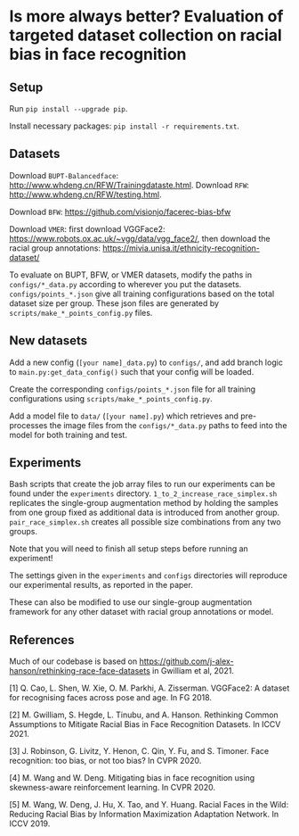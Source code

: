 # Is more always better? Evaluation of targeted dataset collection on racial bias in face recognition

## Setup

Run `pip install --upgrade pip`.

Install necessary packages: `pip install -r requirements.txt`.

## Datasets

Download `BUPT-Balancedface`: http://www.whdeng.cn/RFW/Trainingdataste.html.
Download `RFW`: http://www.whdeng.cn/RFW/testing.html.

Download `BFW`: https://github.com/visionjo/facerec-bias-bfw

Download `VMER`: first download VGGFace2: https://www.robots.ox.ac.uk/~vgg/data/vgg_face2/, then download the racial group annotations: https://mivia.unisa.it/ethnicity-recognition-dataset/

To evaluate on BUPT, BFW, or VMER datasets, modify the paths in `configs/*_data.py` according to wherever you put the datasets. `configs/points_*.json` give all training configurations based on the total dataset size per group. These json files are generated by `scripts/make_*_points_config.py` files.

## New datasets

Add a new config (`[your name]_data.py`) to `configs/`, and add branch logic to `main.py:get_data_config()` such that your config will be loaded.

Create the corresponding `configs/points_*.json` file for all training configurations using `scripts/make_*_points_config.py`.

Add a model file to `data/` (`[your name].py`) which retrieves and pre-processes the image files from the `configs/*_data.py` paths to feed into the model for both training and test.

## Experiments

Bash scripts that create the job array files to run our experiments can be found under the `experiments` directory. `1_to_2_increase_race_simplex.sh` replicates the single-group augmentation method by holding the samples from one group fixed as additional data is introduced from another group. `pair_race_simplex.sh` creates all possible size combinations from any two groups.

Note that you will need to finish all setup steps before running an experiment!

The settings given in the `experiments` and `configs` directories will reproduce our experimental results, as reported in the paper.

These can also be modified to use our single-group augmentation framework for any other dataset with racial group annotations or model.

## References

Much of our codebase is based on https://github.com/j-alex-hanson/rethinking-race-face-datasets in Gwilliam et al, 2021.

[1] Q. Cao, L. Shen, W. Xie, O. M. Parkhi, A. Zisserman. VGGFace2: A dataset for recognising faces across pose and age. In FG 2018.

[2] M. Gwilliam, S. Hegde, L. Tinubu, and A. Hanson. Rethinking Common Assumptions to Mitigate Racial Bias in Face Recognition Datasets. In ICCV 2021.

[3] J. Robinson, G. Livitz, Y. Henon, C. Qin, Y. Fu, and S. Timoner. Face recognition: too bias, or not too bias? In CVPR 2020.

[4] M. Wang and W. Deng. Mitigating bias in face recognition using skewness-aware reinforcement learning. In CVPR 2020.

[5] M. Wang, W. Deng, J. Hu, X. Tao, and Y. Huang. Racial Faces in the Wild: Reducing Racial Bias by Information Maximization Adaptation Network. In ICCV 2019.
